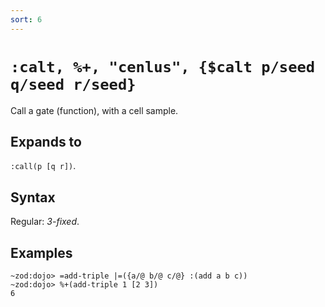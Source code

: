 ```yaml
---
sort: 6
---
```


# `:calt, %+, "cenlus", {$calt p/seed q/seed r/seed}`

Call a gate (function), with a cell sample.

## Expands to

`:call(p [q r])`.

## Syntax

Regular: *3-fixed*.

## Examples

```
~zod:dojo> =add-triple |=({a/@ b/@ c/@} :(add a b c))
~zod:dojo> %+(add-triple 1 [2 3])
6

